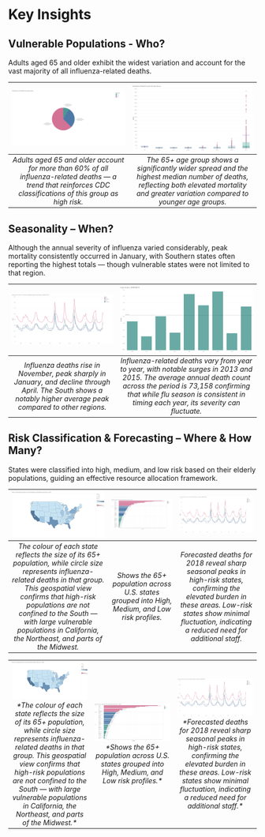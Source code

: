 # Key Insights


## Vulnerable Populations - Who?
Adults aged 65 and older exhibit the widest variation and account for the vast majority of all influenza-related deaths.

|![pie](visuals/pie-deaths-agepng.png)|![box](visuals/box-age-group.png)|
|:---:|:---:|
| *Adults aged 65 and older account for more than 60% of all influenza-related deaths — a trend that reinforces CDC classifications of this group as high risk.* | *The 65+ age group shows a significantly wider spread and the highest median number of deaths, reflecting both elevated mortality and greater variation compared to younger age groups.* |


## Seasonality – When?
Although the annual severity of influenza varied considerably, peak mortality consistently occurred in January, with Southern states often reporting the highest totals — though vulnerable states were not limited to that region.

|![line](visuals/line-region-yearly.png)|![bar](visuals/bar-deaths-year.png)|
|:---:|:---:|
| *Influenza deaths rise in November, peak sharply in January, and decline through April. The South shows a notably higher average peak compared to other regions.* | *Influenza-related deaths vary from year to year, with notable surges in 2013 and 2015. The average annual death count across the period is 73,158 confirming that while flu season is consistent in timing each year, its severity can fluctuate.* |


## Risk Classification & Forecasting – Where & How Many?
States were classified into high, medium, and low risk based on their elderly populations, guiding an effective resource allocation framework.

|![map](visuals/map-vulnerable.png)|![bar](visuals/bar-risk-population.png)|![forecast](visuals/line-region-yearly.png)|
|:---:|:---:|:---:|
| *The colour of each state reflects the size of its 65+ population, while circle size represents influenza-related deaths in that group. This geospatial view confirms that high-risk populations are not confined to the South — with large vulnerable populations in California, the Northeast, and parts of the Midwest.* | *Shows the 65+ population across U.S. states grouped into High, Medium, and Low risk profiles.* | *Forecasted deaths for 2018 reveal sharp seasonal peaks in high-risk states, confirming the elevated burden in these areas. Low-risk states show minimal fluctuation, indicating a reduced need for additional staff.* |


<table>
<tr>
<td align="center" width="33%">
  <img src="visuals/map-vulnerable.png" width="250"><br>
  <em>*The colour of each state reflects the size of its 65+ population, while circle size represents influenza-related deaths in that group. This geospatial view confirms that high-risk populations are not confined to the South — with large vulnerable populations in California, the Northeast, and parts of the Midwest.*</em>
</td>
<td align="center" width="33%">
  <img src="visuals/bar-risk-population.png" width="250"><br>
  <em>*Shows the 65+ population across U.S. states grouped into High, Medium, and Low risk profiles.*</em>
</td>
<td align="center" width="33%">
  <img src="visuals/line-region-yearly.png" width="250"><br>
  <em>*Forecasted deaths for 2018 reveal sharp seasonal peaks in high-risk states, confirming the elevated burden in these areas. Low-risk states show minimal fluctuation, indicating a reduced need for additional staff.*</em>
</td>
</tr>
</table>